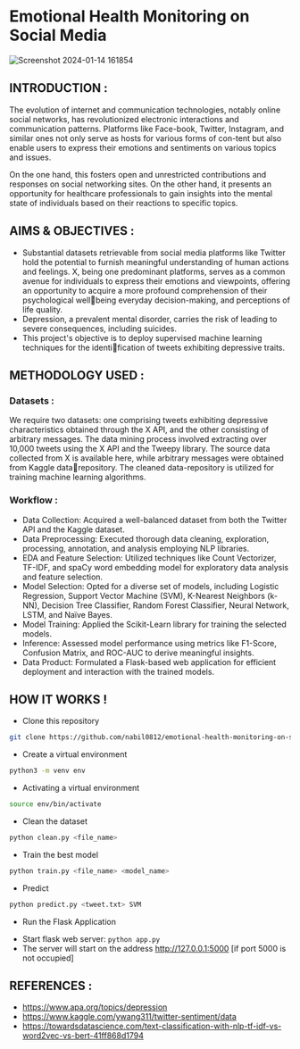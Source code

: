 # Emotional Health Monitoring on Social Media


![Screenshot 2024-01-14 161854](https://github.com/nabil0812/emotional-health-monitoring-on-social-media/assets/105557940/b91ccde0-8661-47ec-b2f7-7421378b6a58)



## INTRODUCTION :


The evolution of internet and communication technologies, notably online social networks, has revolutionized electronic interactions and communication patterns. Platforms like Face-book, Twitter, Instagram, and similar ones not only serve as hosts for various forms of con-tent but also enable users to express their emotions and sentiments on various topics and issues. 

On the one hand, this fosters open and unrestricted contributions and responses on social networking sites. On the other hand, it presents an opportunity for healthcare professionals to gain insights into the mental state of individuals based on their reactions to specific topics. 




## AIMS & OBJECTIVES :


* Substantial datasets retrievable from social media platforms like Twitter hold the potential to furnish meaningful understanding of human actions and feelings. X, being one predominant platforms, serves as a common avenue for individuals to express their emotions and viewpoints, offering an opportunity to acquire a more profound comprehension of their psychological wellbeing everyday decision-making, and perceptions of life quality. 
* Depression, a prevalent mental disorder, carries the risk of leading to severe consequences, including suicides.
* This project's objective is to deploy supervised machine learning techniques for the identification of tweets exhibiting depressive traits.



## METHODOLOGY USED :


### Datasets :

We require two datasets: one comprising tweets exhibiting depressive characteristics obtained through the X API, and the other consisting of arbitrary messages. The data mining process involved extracting over 10,000 tweets using the X API and the Tweepy library. The source data collected from X is available here, while arbitrary messages were obtained from Kaggle datarepository. The cleaned data-repository is utilized for training machine learning algorithms.


### Workflow :

* Data Collection: Acquired a well-balanced dataset from both the Twitter API and the Kaggle dataset.
* Data Preprocessing: Executed thorough data cleaning, exploration, processing, annotation, and analysis employing NLP libraries.
* EDA and Feature Selection: Utilized techniques like Count Vectorizer, TF-IDF, and spaCy word embedding model for exploratory data analysis and feature selection.
* Model Selection: Opted for a diverse set of models, including Logistic Regression, Support Vector Machine (SVM), K-Nearest Neighbors (k-NN), Decision Tree Classifier, Random Forest Classifier, Neural Network, LSTM, and Naïve Bayes.
* Model Training: Applied the Scikit-Learn library for training the selected models.
* Inference: Assessed model performance using metrics like F1-Score, Confusion Matrix, and ROC-AUC to derive meaningful insights.
* Data Product: Formulated a Flask-based web application for efficient deployment and interaction with the trained models.
  

## HOW IT WORKS !

* Clone this repository

```bash
git clone https://github.com/nabil0812/emotional-health-monitoring-on-social-media.git 
```

* Create a virtual environment

```bash
python3 -m venv env
```

* Activating a virtual environment

```bash
source env/bin/activate
```

* Clean the dataset

```bash
python clean.py <file_name> 
```
* Train the best model
```bash
python train.py <file_name> <model_name>
```
* Predict 
```bash
python predict.py <tweet.txt> SVM
```
* Run the Flask Application

- Start flask web server: `python app.py`
- The server will start on the address http://127.0.0.1:5000 [if port 5000 is not occupied]

  


## REFERENCES :

* https://www.apa.org/topics/depression
* https://www.kaggle.com/ywang311/twitter-sentiment/data
* https://towardsdatascience.com/text-classification-with-nlp-tf-idf-vs-word2vec-vs-bert-41ff868d1794
  





